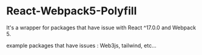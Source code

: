 # React-Webpack5-Polyfill
 It's a wrapper for packages that have issue with React ^17.0.0 and Webpack 5.
 
example packages that have issues : Web3js, tailwind, etc...
